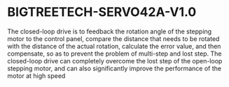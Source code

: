# BIGTREETECH-SERVO42A-V1.0
The closed-loop drive is to feedback the rotation angle of the stepping motor to the control panel, compare the distance that needs to be rotated with the distance of the actual rotation, calculate the error value, and then compensate, so as to prevent the problem of multi-step and lost step. The closed-loop drive can completely overcome the lost step of the open-loop stepping motor, and can also significantly improve the performance of the motor at high speed
